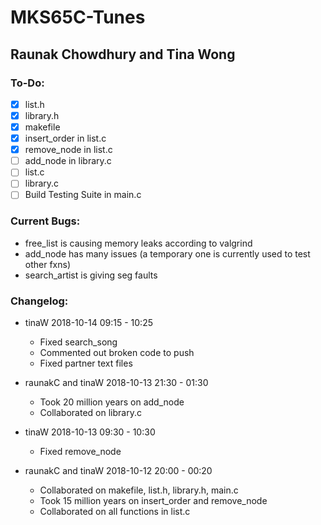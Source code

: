 # MKS65C-Tunes
## Raunak Chowdhury and Tina Wong

### To-Do:
- [X] list.h
- [X] library.h
- [X] makefile
- [X] insert_order in list.c
- [X] remove_node in list.c
- [ ] add_node in library.c
- [ ] list.c
- [ ] library.c
- [ ] Build Testing Suite in main.c

### Current Bugs:
- free_list is causing memory leaks according to valgrind
- add_node has many issues (a temporary one is currently used to test other fxns)
- search_artist is giving seg faults

### Changelog:
- tinaW 2018-10-14 09:15 - 10:25
  - Fixed search_song
  - Commented out broken code to push
  - Fixed partner text files

- raunakC and tinaW 2018-10-13 21:30 - 01:30
  - Took 20 million years on add_node
  - Collaborated on library.c

- tinaW 2018-10-13 09:30 - 10:30
  - Fixed remove_node

- raunakC and tinaW 2018-10-12 20:00 - 00:20
  - Collaborated on makefile, list.h, library.h, main.c
  - Took 15 million years on insert_order and remove_node
  - Collaborated on all functions in list.c
